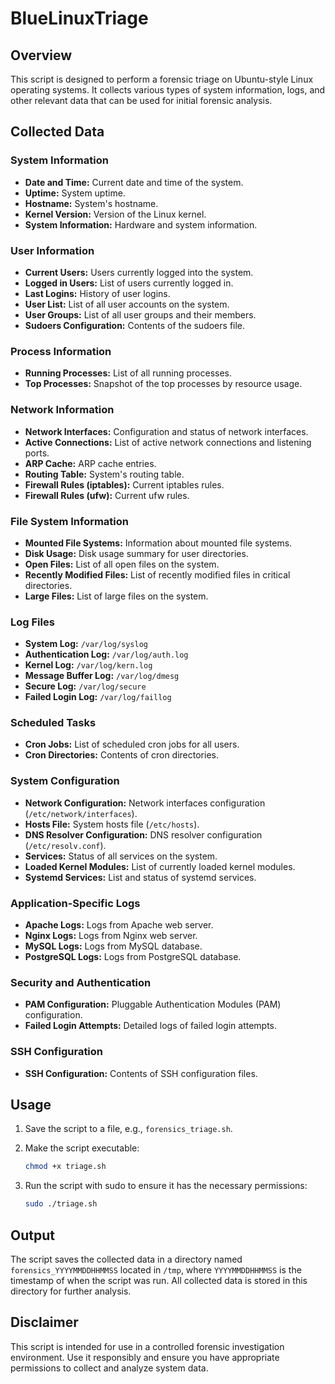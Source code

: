 # BlueLinuxTriage

## Overview

This script is designed to perform a forensic triage on Ubuntu-style Linux operating systems. It collects various types of system information, logs, and other relevant data that can be used for initial forensic analysis.

## Collected Data

### System Information

- **Date and Time:** Current date and time of the system.
- **Uptime:** System uptime.
- **Hostname:** System's hostname.
- **Kernel Version:** Version of the Linux kernel.
- **System Information:** Hardware and system information.

### User Information

- **Current Users:** Users currently logged into the system.
- **Logged in Users:** List of users currently logged in.
- **Last Logins:** History of user logins.
- **User List:** List of all user accounts on the system.
- **User Groups:** List of all user groups and their members.
- **Sudoers Configuration:** Contents of the sudoers file.

### Process Information

- **Running Processes:** List of all running processes.
- **Top Processes:** Snapshot of the top processes by resource usage.

### Network Information

- **Network Interfaces:** Configuration and status of network interfaces.
- **Active Connections:** List of active network connections and listening ports.
- **ARP Cache:** ARP cache entries.
- **Routing Table:** System's routing table.
- **Firewall Rules (iptables):** Current iptables rules.
- **Firewall Rules (ufw):** Current ufw rules.

### File System Information

- **Mounted File Systems:** Information about mounted file systems.
- **Disk Usage:** Disk usage summary for user directories.
- **Open Files:** List of all open files on the system.
- **Recently Modified Files:** List of recently modified files in critical directories.
- **Large Files:** List of large files on the system.

### Log Files

- **System Log:** `/var/log/syslog`
- **Authentication Log:** `/var/log/auth.log`
- **Kernel Log:** `/var/log/kern.log`
- **Message Buffer Log:** `/var/log/dmesg`
- **Secure Log:** `/var/log/secure`
- **Failed Login Log:** `/var/log/faillog`

### Scheduled Tasks

- **Cron Jobs:** List of scheduled cron jobs for all users.
- **Cron Directories:** Contents of cron directories.

### System Configuration

- **Network Configuration:** Network interfaces configuration (`/etc/network/interfaces`).
- **Hosts File:** System hosts file (`/etc/hosts`).
- **DNS Resolver Configuration:** DNS resolver configuration (`/etc/resolv.conf`).
- **Services:** Status of all services on the system.
- **Loaded Kernel Modules:** List of currently loaded kernel modules.
- **Systemd Services:** List and status of systemd services.

### Application-Specific Logs

- **Apache Logs:** Logs from Apache web server.
- **Nginx Logs:** Logs from Nginx web server.
- **MySQL Logs:** Logs from MySQL database.
- **PostgreSQL Logs:** Logs from PostgreSQL database.

### Security and Authentication

- **PAM Configuration:** Pluggable Authentication Modules (PAM) configuration.
- **Failed Login Attempts:** Detailed logs of failed login attempts.

### SSH Configuration

- **SSH Configuration:** Contents of SSH configuration files.

## Usage

1. Save the script to a file, e.g., `forensics_triage.sh`.
2. Make the script executable:

   ```bash
   chmod +x triage.sh
   ```

3. Run the script with sudo to ensure it has the necessary permissions:

   ```bash
   sudo ./triage.sh
   ```

## Output

The script saves the collected data in a directory named `forensics_YYYYMMDDHHMMSS` located in `/tmp`, where `YYYYMMDDHHMMSS` is the timestamp of when the script was run. All collected data is stored in this directory for further analysis.

## Disclaimer

This script is intended for use in a controlled forensic investigation environment. Use it responsibly and ensure you have appropriate permissions to collect and analyze system data.
